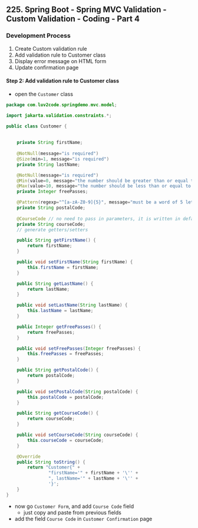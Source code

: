 ## 225. Spring Boot - Spring MVC Validation - Custom Validation - Coding - Part 4

### Development Process
1. Create Custom validation rule 
2. Add validation rule to Customer class 
3. Display error message on HTML form 
4. Update confirmation page 


#### Step 2: Add validation rule to Customer class 
* open the `Customer` class 
```java
package com.luv2code.springdemo.mvc.model;

import jakarta.validation.constraints.*;

public class Customer {
    
    
    private String firstName;
    
    @NotNull(message="is required")
    @Size(min=1, message="is required")
    private String lastName;

    @NotNull(message="is required")
    @Min(value=0, message="the number should be greater than or equal to 0")
    @Max(value=10, message="the number should be less than or equal to 10")
    private Integer freePasses;

    @Pattern(regexp="^[a-zA-Z0-9]{5}", message="must be a word of 5 letters/digits")
    private String postalCode;
    
    @CourseCode // no need to pass in parameters, it is written in default parameters 
    private String courseCode;
    // generate getters/setters 

    public String getFirstName() {
        return firstName;
    }

    public void setFirstName(String firstName) {
        this.firstName = firstName;
    }

    public String getLastName() {
        return lastName;
    }

    public void setLastName(String lastName) {
        this.lastName = lastName;
    }

    public Integer getFreePasses() {
        return freePasses;
    }

    public void setFreePasses(Integer freePasses) {
        this.freePasses = freePasses;
    }

    public String getPostalCode() {
        return postalCode;
    }

    public void setPostalCode(String postalCode) {
        this.postalCode = postalCode;
    }

    public String getCourseCode() {
        return courseCode;
    }

    public void setCourseCode(String courseCode) {
        this.courseCode = courseCode;
    }

    @Override
    public String toString() {
        return "Customer{" +
                "firstName='" + firstName + '\'' +
                ", lastName='" + lastName + '\'' +
                '}';
    }
}


```

* now go `Customer Form`, and add `Course Code` field 
  * just copy and paste from previous fields 
* add the field `Course Code` in `Customer Confirmation` page 

